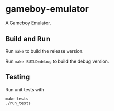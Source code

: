 # gameboy-emulator
A Gameboy Emulator.

## Build and Run

Run `make` to build the release version.

Run `make BUILD=debug` to build the debug version.

## Testing

Run unit tests with

```
make tests
./run_tests
```
